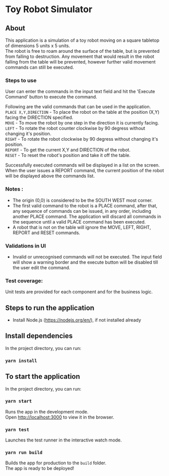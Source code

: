 # Toy Robot Simulator

## About
This application is a simulation of a toy robot moving on a square tabletop of dimensions 5 units x 5 units.  
The robot is free to roam around the surface of the table, but is prevented from falling to destruction. Any movement that would result in the robot falling from the table will be prevented, however further valid movement commands can still be executed.

### Steps to use
User can enter the commands in the input text field and hit the 'Execute Command' button to execute the command.  

Following are the valid commands that can be used in the application.  
`PLACE X,Y,DIRECTION` - To place the robot on the table at the position (X,Y) facing the DIRECTION specified.  
`MOVE` - To move the robot by one step in the direction it is currently facing.
`LEFT` - To rotate the robot counter clockwise by 90 degress without changing it's position.  
`RIGHT` - To rotate the robot clockwise by 90 degress without changing it's position.  
`REPORT` - To get the current X,Y and DIRECTION of the robot.  
`RESET` - To reset the robot's position and take it off the table.  

Successfully executed commands will be displayed in a list on the screen.  
When the user issues a REPORT command, the current position of the robot will be displayed above the commands list.  

### Notes :
- The origin (0,0) is considered to be the SOUTH WEST most corner.  
- The first valid command to the robot is a PLACE command, after that, any sequence of commands can be issued, in any order, including another PLACE command. The application will discard all commands in the sequence until a valid PLACE command has been executed.  
- A robot that is not on the table will ignore the MOVE, LEFT, RIGHT, REPORT and RESET commands.

### Validations in UI
- Invalid or unrecognised commands will not be executed. The input field will show a warning border and the execute button will be disabled till the user edit the command.

### Test coverage:
Unit tests are provided for each component and for the business logic.

## Steps to run the application

- Install Node.js (https://nodejs.org/en/), if not installed already

## Install dependencies

In the project directory, you can run:

### `yarn install`

## To start the application

In the project directory, you can run:

### `yarn start`

Runs the app in the development mode.<br>
Open [http://localhost:3000](http://localhost:3000) to view it in the browser.

### `yarn test`

Launches the test runner in the interactive watch mode.<br>

### `yarn run build`

Builds the app for production to the `build` folder.<br>
The app is ready to be deployed!
